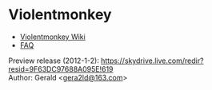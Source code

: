 Violentmonkey
=============

* [Violentmonkey Wiki](Violentmonkey/wiki)
* [FAQ](Violentmonkey/wiki/FAQ)

Preview release (2012-1-2): <https://skydrive.live.com/redir?resid=9F63DC97688A095E!619>  
Author: Gerald &lt;<gera2ld@163.com>&gt;
